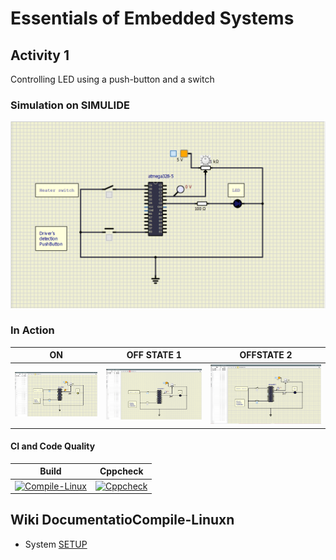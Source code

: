 # Essentials of Embedded Systems

## Activity 1 

Controlling LED using a push-button and a switch

### Simulation on SIMULIDE

![SIMULATION](https://github.com/VivekAshar/256188_EmbeddedSystems/blob/main/simulation/Activity%202/ACT%202%20SIMULATION.PNG)

### In Action

|ON|OFF STATE 1|OFFSTATE 2|
|:--:|:--:|:--:|
|![ON](https://github.com/VivekAshar/256188_EmbeddedSystems/blob/main/simulation/Activity%202/ACT%202%20ON%20STATE.PNG)|![OFF STATE 1](https://github.com/VivekAshar/256188_EmbeddedSystems/blob/main/simulation/Activity%202/ACT%202%20OFF%20STATE%201.PNG)|![OFF STATE 2](https://github.com/VivekAshar/256188_EmbeddedSystems/blob/main/simulation/Activity%202/ACT%202%20OFF%20STATE%202.PNG)|

#### CI and Code Quality

|Build|Cppcheck|
|:--:|:--:|
|[![Compile-Linux](https://github.com/VivekAshar/256188_EmbeddedSystems/actions/workflows/compile.yml/badge.svg)](https://github.com/VivekAshar/256188_EmbeddedSystems/actions/workflows/compile.yml)|[![Cppcheck](https://github.com/VivekAshar/256188_EmbeddedSystems/actions/workflows/CodeQuality.yml/badge.svg)](https://github.com/VivekAshar/256188_EmbeddedSystems/actions/workflows/CodeQuality.yml)|

## Wiki DocumentatioCompile-Linuxn
* System [SETUP](https://github.com/VivekAshar/256188_EmbeddedSystems/wiki)

